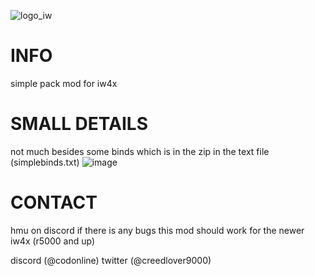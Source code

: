 
![logo_iw](https://github.com/nurla9000/nurla_pack/assets/140421367/4e34fa61-a289-4da5-a8c5-06bbb3fd156c)



# INFO
simple pack mod for iw4x

# SMALL DETAILS
not much besides some binds which is in the zip in the text file (simplebinds.txt)
![image](https://github.com/nurla9000/nurla_pack/assets/140421367/3258ed5a-e916-4d03-bb88-bba3bb149441)


# CONTACT

hmu on discord if there is any bugs
this mod should work for the newer iw4x (r5000 and up)


discord (@codonline)
twitter (@creedlover9000)
